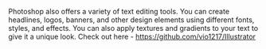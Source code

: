 Photoshop also offers a variety of text editing tools. You can create headlines, logos, banners, and other design elements using different fonts, styles, and effects. You can also apply textures and gradients to your text to give it a unique look. Check out here - https://github.com/vio1217/Illustrator

